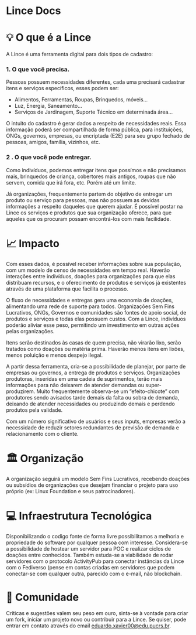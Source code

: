 # Lince Docs

# 💡 O que é a Lince

A Lince é uma ferramenta digital para dois tipos de cadastro:

### 1. **O que você precisa.**

Pessoas possuem necessidades diferentes, cada uma precisará cadastrar itens e serviços específicos, esses podem ser:

* Alimentos, Ferramentas, Roupas, Brinquedos, móveis…
* Luz, Energia, Saneamento…
* Serviços de Jardinagem, Suporte Técnico em determinada área…

O intuito do cadastro é gerar dados a respeito de necessidades reais. Essa informação poderá ser compartilhada de forma pública, para instituições, ONGs, governos, empresas, ou encriptada (E2E) para seu grupo fechado de pessoas, amigos, família, vizinhos, etc.

### 2 . **O que você pode entregar.**

Como indivíduos, podemos entregar itens que possímos e não precisamos mais, brinquedos de criança, cobertores mais antigos, roupas que não servem, comida que irá fora, etc. Porém até um limite.

Já organizações, frequentemente partem do objetivo de entregar um produto ou serviço para pessoas, mas não possuem as devidas informações a respeito daqueles que querem ajudar. É possível postar na Lince os serviços e produtos que sua organização oferece, para que aqueles que os procuram possam encontrá-los com mais facilidade.

# 📈 Impacto

Com esses dados, é possível receber informações sobre sua população, com um modelo de censo de necessidades em tempo real. Haverão interações entre indivíduos, doações para organizações para que elas distribuam recursos, e o oferecimento de produtos e serviços já existentes através de uma plataforma que facilita o processo. 

O fluxo de necessidades e entregas gera uma economia de doações, alimentando uma rede de suporte para todos. Organizações Sem Fins Lucrativos, ONGs, Governos e comunidades são fontes de apoio social, de produtos e serviços e todas elas possuem custos. Com a Lince, indivíduos poderão aliviar esse peso, permitindo um investimento em outras ações pelas organizações.

Itens serão destinados às casas de quem precisa, não virarão lixo, serão tratados como doações ou matéria prima. Haverão menos itens em lixões, menos poluição e menos despejo ilegal.

A partir dessa ferramenta, cria-se a possibilidade de planejar, por parte de empresas ou governos, a entrega de produtos e serviços. Organizações produtoras, inseridas em uma cadeia de suprimentos, terão mais informações para não deixarem de atender demandas ou super-produzirem. Muito frequentemente observa-se um “efeito-chicote” com produtores sendo avisados tarde demais da falta ou sobra de demanda, deixando de atender necessidades ou produzindo demais e perdendo produtos pela validade.

Com um número significativo de usuários e seus inputs, empresas verão a necessidade de reduzir setores redundantes de previsão de demanda e relacionamento com o cliente.

# 🏛 Organização

A organização seguirá um modelo Sem Fins Lucrativos, recebendo doações ou subsídios de organizações que desejam financiar o projeto para uso próprio (ex: Linux Foundation e seus patrocinadores).

# 💻 Infraestrutura Tecnológica
Disponibilizando o codigo fonte de forma livre possibilitamos a melhoria e propriedade do software por qualquer pessoa com interesse.
Considera-se a possibilidade de hostear um servidor para POC e realizar ciclos de doações entre conhecidos. Também estuda-se a viabilidade de rodar servidores com o protocolo ActivityPub para conectar instâncias da Lince com o Fediverso (pense em contas criadas em servidores que podem conectar-se com qualquer outra, parecido com o e-mail, não blockchain.

# 👥 Comunidade
Críticas e sugestões valem seu peso em ouro, sinta-se à vontade para criar um fork, iniciar um projeto novo ou contribuir para a Lince. Se quiser, pode entrar em contato através do email eduardo.xavier00@edu.pucrs.br.
